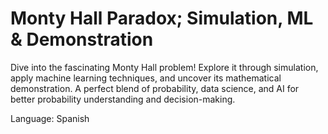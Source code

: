 # Monty Hall Paradox; Simulation, ML & Demonstration

Dive into the fascinating Monty Hall problem! Explore it through simulation, apply machine learning techniques, and uncover its mathematical demonstration. A perfect blend of probability, data science, and AI for better probability understanding and decision-making.

Language: Spanish
